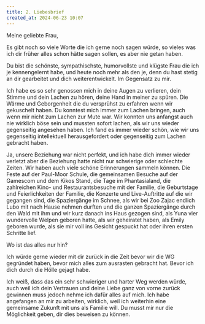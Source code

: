 ```yaml
---
title: 2. Liebesbrief 
created_at: 2024-06-23 10:07
---
```


Meine geliebte Frau, 

Es gibt noch so viele Worte die ich gerne noch sagen würde, so vieles was ich dir früher alles schon hätte sagen sollen, es aber nie getan haben. 

Du bist die schönste, sympathischste, humorvollste und klügste Frau die ich je kennengelernt habe, und heute noch mehr als den je, denn du hast stetig an dir gearbeitet und dich weiterentwickelt. Im Gegensatz zu mir. 

Ich habe es so sehr genossen mich in deine Augen zu verlieren, dein Stimme und dein Lachen zu hören, deine  Hand in meiner zu spüren. Die Wärme und Geborgenheit die du versprühst zu erfahren wenn wir gekuschelt haben. Du konntest mich immer zum Lachen bringen, auch wenn mir nicht zum Lachen zur Mute war. Wir konnten uns anfangst auch nie wirklich böse sein und mussten sofort lachen, als wir uns wieder gegenseitig angesehen haben. Ich fand es immer wieder schön, wie wir uns gegenseitig intellektuell herausgefordert oder gegenseitig zum Lachen gebracht haben. 

Ja, unsere Beziehung war nicht perfekt, und ich habe dich immer wieder verletzt aber die Beziehung hatte nicht nur schwierige oder schlechte Zeiten. Wir haben auch viele schöne Erinnerungen sammeln können. Die Feste auf der Paul-Moor Schule, die gemeinsamen Besuche auf der Gamescom und dem Kikos Stand, die Tage im Phantasialand, die zahlreichen Kino- und Restaurantsbesuche mit der Familie, die Geburtstage und Feierlichkeiten der Familie, die Konzerte und Live-Auftritte auf die wir gegangen sind, die Spaziergänge im Schnee, als wir bei Zoo Zajac endlich Lubo mit nach Hause nehmen durften und die ganzen Spaziergänge durch den Wald mit ihm und wir kurz danach ins Haus gezogen sind, als Yuna vier wundervolle Welpen geboren hatte, als wir geheiratet haben, als Emily geboren wurde, als sie mir voll ins Gesicht gespuckt hat oder ihren ersten Schritte lief. 

Wo ist das alles nur hin? 

Ich würde gerne wieder mit dir zurück in die Zeit bevor wir die WG gegründet haben, bevor mich alles zum ausrasten gebracht hat. Bevor ich dich durch die Hölle gejagt habe. 

Ich weiß, dass das ein sehr schwieriger und harter Weg werden würde, auch weil ich dein Vertrauen und deine Liebe ganz von vorne zurück gewinnen muss jedoch nehme ich dafür alles auf mich. Ich habe angefangen an mir zu arbeiten, wirklich, weil ich weiterhin eine gemeinsame Zukunft mit uns als Familie will. Du musst mir nur die Möglichkeit geben, dir dies beweisen zu können. 

